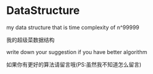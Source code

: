 # DataStructure
my data structure that is time complexity of n^99999

我的超级菜数据结构

write down your suggestion if you have better algorithm

如果你有更好的算法请留言哦(PS:虽然我不知道怎么留言)
